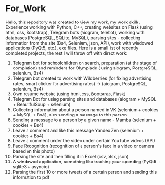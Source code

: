 # For_Work
Hello, this repository was created to view my work, my work skills.
Experience working with Python, C++, creating websites on Flask (using html, css, Bootstrap), Telegram bots (aiogram, telebot), working with databases (PostgreSQL, SQLite, MySQL), parsing sites - collecting information from the site (Bs4, Selenium, json, API), work with windowed applications (PyQt5, etc.), exe files.
Here is a small list of recently completed projects, the rest I will throw off with direct work:
1) Telegram bot for schoolchildren on search, preparation (at the stage of completion) and reminders for Olympiads (
using aiogram, PostgreSQL, selenium, Bs4)
2) Telegram bot created to work with Wildberries (for fixing advertising rates, smart clicker for advertising rates) -> (aiogram, PostgreSQL, selenium, Bs4)
2) Own resume website (using html, css, Bootstrap, Flask)
3) Telegram Bot for using parsing sites and databases (aiogram + MySQL + BeautifulSoup + selenium)
4) Collecting information about a person named in VK (selenium + cookies + MySQL + Bs4), also sending a message to this person
5) Sending a message to a person by a given name - Mamba (selenium + cookies + Bs4)
6) Leave a comment and like this message Yandex Zen (selenium + cookies + Bs4)
7) Leave a comment under the video under certain YouTube videos (API)
8) Face Recognition (recognition of a person's face in a video or camera based on this photo)
9) Parsing the site and then filling it in Excel (csv, xlsx, json)
10) A windowed application, something like tracking your spending (PyQt5 + sqlite3 + asyncio)
11) Parsing the first 10 or more tweets of a certain person and sending this information to pdf
